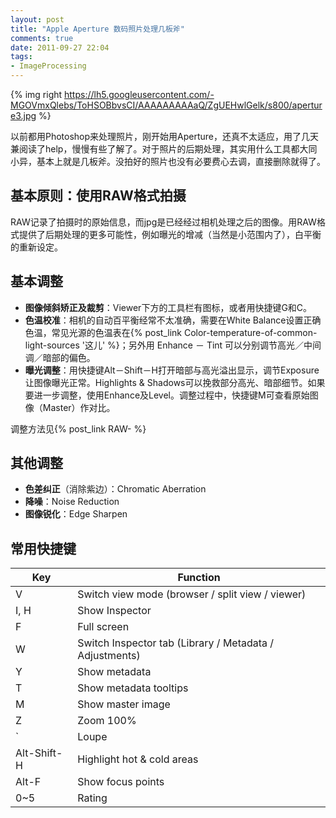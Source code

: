 ```yaml
---
layout: post
title: "Apple Aperture 数码照片处理几板斧"
comments: true
date: 2011-09-27 22:04
tags:
- ImageProcessing
---
```

{% img right https://lh5.googleusercontent.com/-MGOVmxQlebs/ToHSOBbvsCI/AAAAAAAAAaQ/ZgUEHwlGelk/s800/aperture3.jpg %}

以前都用Photoshop来处理照片，刚开始用Aperture，还真不太适应，用了几天兼阅读了help，慢慢有些了解了。对于照片的后期处理，其实用什么工具都大同小异，基本上就是几板斧。没拍好的照片也没有必要费心去调，直接删除就得了。

##  基本原则：使用RAW格式拍摄

RAW记录了拍摄时的原始信息，而jpg是已经经过相机处理之后的图像。用RAW格式提供了后期处理的更多可能性，例如曝光的增减（当然是小范围内了），白平衡的重新设定。

##  基本调整

  * **图像倾斜矫正及裁剪**：Viewer下方的工具栏有图标，或者用快捷键G和C。
  * **色温校准**：相机的自动百平衡经常不太准确，需要在White Balance设置正确色温，常见光源的色温表在{% post_link Color-temperature-of-common-light-sources '这儿' %}；另外用 Enhance － Tint 可以分别调节高光／中间调／暗部的偏色。
  * **曝光调整**：用快捷键Alt－Shift－H打开暗部与高光溢出显示，调节Exposure让图像曝光正常。Highlights & Shadows可以挽救部分高光、暗部细节。如果要进一步调整，使用Enhance及Level。调整过程中，快捷键M可查看原始图像（Master）作对比。

调整方法见{% post_link RAW- %}

##  其他调整

  * **色差纠正**（消除紫边）：Chromatic Aberration
  * **降噪**：Noise Reduction
  * **图像锐化**：Edge Sharpen

##  常用快捷键

Key | Function
-----|--------------
V | Switch view mode (browser / split view / viewer)
I, H | Show Inspector
F | Full screen
W | Switch Inspector tab (Library / Metadata / Adjustments)
Y | Show metadata
T | Show metadata tooltips
M | Show master image
Z | Zoom 100%
` | Loupe
Alt-Shift-H | Highlight hot & cold areas
Alt-F | Show focus points
0~5 | Rating
